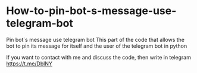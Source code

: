 # How-to-pin-bot-s-message-use-telegram-bot
Pin bot`s message use telegram bot
This part of the code that allows the bot to pin its message for itself and the user of the telegram bot in python

If you want to contact with me and discuss the code, then write in telegram https://t.me/DblNY
